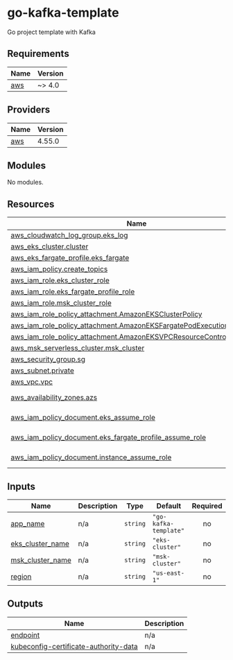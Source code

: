 # go-kafka-template
Go project template with Kafka 

<!-- BEGIN_TF_DOCS -->
## Requirements

| Name | Version |
|------|---------|
| <a name="requirement_aws"></a> [aws](#requirement\_aws) | ~> 4.0 |

## Providers

| Name | Version |
|------|---------|
| <a name="provider_aws"></a> [aws](#provider\_aws) | 4.55.0 |

## Modules

No modules.

## Resources

| Name | Type |
|------|------|
| [aws_cloudwatch_log_group.eks_log](https://registry.terraform.io/providers/hashicorp/aws/latest/docs/resources/cloudwatch_log_group) | resource |
| [aws_eks_cluster.cluster](https://registry.terraform.io/providers/hashicorp/aws/latest/docs/resources/eks_cluster) | resource |
| [aws_eks_fargate_profile.eks_fargate](https://registry.terraform.io/providers/hashicorp/aws/latest/docs/resources/eks_fargate_profile) | resource |
| [aws_iam_policy.create_topics](https://registry.terraform.io/providers/hashicorp/aws/latest/docs/resources/iam_policy) | resource |
| [aws_iam_role.eks_cluster_role](https://registry.terraform.io/providers/hashicorp/aws/latest/docs/resources/iam_role) | resource |
| [aws_iam_role.eks_fargate_profile_role](https://registry.terraform.io/providers/hashicorp/aws/latest/docs/resources/iam_role) | resource |
| [aws_iam_role.msk_cluster_role](https://registry.terraform.io/providers/hashicorp/aws/latest/docs/resources/iam_role) | resource |
| [aws_iam_role_policy_attachment.AmazonEKSClusterPolicy](https://registry.terraform.io/providers/hashicorp/aws/latest/docs/resources/iam_role_policy_attachment) | resource |
| [aws_iam_role_policy_attachment.AmazonEKSFargatePodExecutionRolePolicy](https://registry.terraform.io/providers/hashicorp/aws/latest/docs/resources/iam_role_policy_attachment) | resource |
| [aws_iam_role_policy_attachment.AmazonEKSVPCResourceController](https://registry.terraform.io/providers/hashicorp/aws/latest/docs/resources/iam_role_policy_attachment) | resource |
| [aws_msk_serverless_cluster.msk_cluster](https://registry.terraform.io/providers/hashicorp/aws/latest/docs/resources/msk_serverless_cluster) | resource |
| [aws_security_group.sg](https://registry.terraform.io/providers/hashicorp/aws/latest/docs/resources/security_group) | resource |
| [aws_subnet.private](https://registry.terraform.io/providers/hashicorp/aws/latest/docs/resources/subnet) | resource |
| [aws_vpc.vpc](https://registry.terraform.io/providers/hashicorp/aws/latest/docs/resources/vpc) | resource |
| [aws_availability_zones.azs](https://registry.terraform.io/providers/hashicorp/aws/latest/docs/data-sources/availability_zones) | data source |
| [aws_iam_policy_document.eks_assume_role](https://registry.terraform.io/providers/hashicorp/aws/latest/docs/data-sources/iam_policy_document) | data source |
| [aws_iam_policy_document.eks_fargate_profile_assume_role](https://registry.terraform.io/providers/hashicorp/aws/latest/docs/data-sources/iam_policy_document) | data source |
| [aws_iam_policy_document.instance_assume_role](https://registry.terraform.io/providers/hashicorp/aws/latest/docs/data-sources/iam_policy_document) | data source |

## Inputs

| Name | Description | Type | Default | Required |
|------|-------------|------|---------|:--------:|
| <a name="input_app_name"></a> [app\_name](#input\_app\_name) | n/a | `string` | `"go-kafka-template"` | no |
| <a name="input_eks_cluster_name"></a> [eks\_cluster\_name](#input\_eks\_cluster\_name) | n/a | `string` | `"eks-cluster"` | no |
| <a name="input_msk_cluster_name"></a> [msk\_cluster\_name](#input\_msk\_cluster\_name) | n/a | `string` | `"msk-cluster"` | no |
| <a name="input_region"></a> [region](#input\_region) | n/a | `string` | `"us-east-1"` | no |

## Outputs

| Name | Description |
|------|-------------|
| <a name="output_endpoint"></a> [endpoint](#output\_endpoint) | n/a |
| <a name="output_kubeconfig-certificate-authority-data"></a> [kubeconfig-certificate-authority-data](#output\_kubeconfig-certificate-authority-data) | n/a |
<!-- END_TF_DOCS -->
